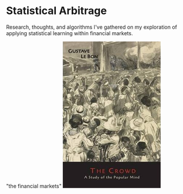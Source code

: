 # Statistical Arbitrage
Research, thoughts, and algorithms I've gathered on my exploration of applying statistical learning within financial markets.

"the financial markets"
!["financial markets"](misc/financial%20markets.jpg)
